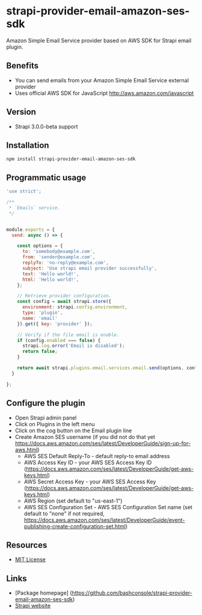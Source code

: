 # strapi-provider-email-amazon-ses-sdk

Amazon Simple Email Service provider based on AWS SDK for Strapi email plugin.


## Benefits

 - You can send emails from your Amazon Simple Email Service external provider
 - Uses official AWS SDK for JavaScript http://aws.amazon.com/javascript

## Version
 - Strapi 3.0.0-beta support

## Installation

`npm install strapi-provider-email-amazon-ses-sdk`


## Programmatic usage


```javascript
'use strict';

/**
 * `Emails` service.
 */


module.exports = {
  send: async () => {

    const options = {
      to: 'somebody@example.com',
      from: 'sender@example.com',
      replyTo: 'no-reply@example.com',
      subject: 'Use strapi email provider successfully',
      text: 'Hello world!',
      html: 'Hello world!',
    };

    // Retrieve provider configuration.
    const config = await strapi.store({
      environment: strapi.config.environment,
      type: 'plugin',
      name: 'email'
    }).get({ key: 'provider' });

    // Verify if the file email is enable.
    if (config.enabled === false) {
      strapi.log.error('Email is disabled');
      return false;
    }

    return await strapi.plugins.email.services.email.send(options, config);
  }

};
```

## Configure the plugin

- Open Strapi admin panel
- Click on Plugins in the left menu
- Click on the cog button on the Email plugin line
- Create Amazon SES username (if you did not do that yet https://docs.aws.amazon.com/ses/latest/DeveloperGuide/sign-up-for-aws.html)
  - AWS SES Default Reply-To - default reply-to email address
  - AWS Access Key ID - your AWS SES Access Key ID (https://docs.aws.amazon.com/ses/latest/DeveloperGuide/get-aws-keys.html)
  - AWS Secret Access Key - your AWS SES Access Key (https://docs.aws.amazon.com/ses/latest/DeveloperGuide/get-aws-keys.html)
  - AWS Region (set default to "us-east-1")
  - AWS SES Configuration Set - AWS SES Configuration Set name (set default to "none" if not required, https://docs.aws.amazon.com/ses/latest/DeveloperGuide/event-publishing-create-configuration-set.html)


## Resources

- [MIT License](LICENSE.md)

## Links

- [Package homepage] (https://github.com/bashconsole/strapi-provider-email-amazon-ses-sdk)
- [Strapi website](http://strapi.io/)
